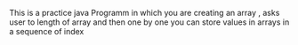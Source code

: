 This is a practice java Programm in which you are creating an array , asks user to length of array and then one by one you can store values in arrays in a sequence of index

